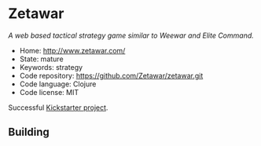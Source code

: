 # Zetawar

_A web based tactical strategy game similar to Weewar and Elite Command._

- Home: http://www.zetawar.com/
- State: mature
- Keywords: strategy
- Code repository: https://github.com/Zetawar/zetawar.git
- Code language: Clojure
- Code license: MIT

Successful [Kickstarter project](https://www.kickstarter.com/projects/djwhitt/zetawar).

## Building

